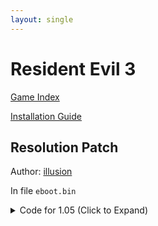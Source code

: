 ```yaml
---
layout: single
---
```


# Resident Evil 3

[Game Index](/patch/#ps4)

[Installation Guide](/install-instructions/)

## Resolution Patch

Author: [illusion](https://twitter.com/illusion0002)

In file `eboot.bin`

<details>
<summary>Code for 1.05 (Click to Expand)</summary>

{% highlight yml %}
- game: "Resident Evil 3"
  app_ver: "01.05"
  patch_ver: "1.0"
  name: "Resolution Patch"
  author: "illusion"
  note: "720p for Base, 1080p for Pro."
  arch: generic_orbis
  enabled: False
  patch_list:
        - [ bytes, 0x30A09FC, "1F 85 2B 3F" ]
# 67% of 1920x1080 or 2880x1620
# 1920x1080 => 1280x720
# 2880x1620 => 1920x1080
# 00 00 80 3F = 1.00f (default)
# 1F 85 2B 3F = 0.67f
{% endhighlight %}

</details>
